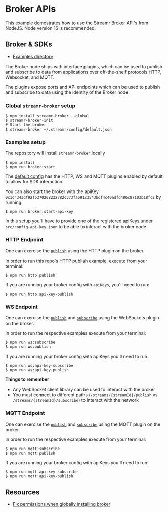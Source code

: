# Broker APIs
This example demostrates how to use the Streamr Broker API's from NodeJS. Node version 16 is recommended.

## Broker & SDKs
- [Examples directory](BrokerApiNode/src/)

The Broker node ships with interface plugins, which can be used to publish and subscribe to data from applications over off-the-shelf protocols HTTP, Websocket, and MQTT.

The plugins expose ports and API endpoints which can be used to publish and subscribe to data using the identity of the Broker node.

### Global `streamr-broker` setup
```shell
$ npm install streamr-broker --global
$ streamr-broker-init
# Start the broker 
$ streamr-broker ~/.streamr/config/default.json
```
### Examples setup
The repository will install `streamr-broker` locally
```shell
$ npm install
$ npm run broker:start
```
The [default config](NodeJs/broker-config.json) has the HTTP, WS and MQTT plugins enabled by default to allow for SDK interaction.

You can also start the broker with the apiKey `0x1c4343df92f5370208232782c373fa691c3543bdf4c40adfd406c87103b18fc2` by running:

```
$ npm run broker:start-api-key
```

In this setup you'll have to provide one of the registered apiKeys under `src/config-api-key.json` to be able to interact with the broker node. 

### HTTP Endpoint
One can exercise the [`publish`](BrokerApiNode/src/http-publish.js) using the HTTP plugin on the broker. 


In order to run this repo's HTTP publish example, execute from your terminal:
```shell
$ npm run http:publish
```

If you are running your broker config with `apiKeys`, you'll need to run:
```shell
$ npm run http:api-key-publish
```

### WS Endpoint
One can exercise the [`publish`](BrokerApiNode/src/ws-publish.js) and [`subscribe`](BrokerApiNode/src/ws-subscribe.js) using the WebSockets plugin on the broker. 

In order to run the respective examples execute from your terminal:
```shell
$ npm run ws:subscribe
$ npm run ws:publish
```

If you are running your broker config with apiKeys you'll need to run:
```shell
$ npm run ws:api-key-subscribe
$ npm run ws:api-key-publish
```

**Things to remember**
- Any WebSocket client library can be used to interact with the broker
- You must connect to different paths (`/streams/{streamId}/publish` vs `/streams/{streamId}/subscribe`) to interact with the network

### MQTT Endpoint
One can exercise the [`publish`](BrokerApiNode/src/mqtt-publish.js) and [`subscribe`](BrokerApiNode/src/mqtt-subscribe.js) using the MQTT plugin on the broker. 

In order to run the respective examples execute from your terminal:
```shell
$ npm run mqtt:subscribe
$ npm run mqtt:publish
```

If you are running your broker config with apiKeys you'll need to run:
```shell
$ npm run mqtt:api-key-subscribe
$ npm run mqtt:api-key-publish
```


## Resources
- [Fix permissions when globally installing broker](https://docs.npmjs.com/resolving-eacces-permissions-errors-when-installing-packages-globally)


